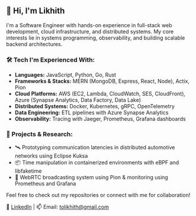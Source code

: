 <!-- ## Hi there 👋 -->

<!--
**LikhithST/LikhithST** is a ✨ _special_ ✨ repository because its `README.md` (this file) appears on your GitHub profile.

Here are some ideas to get you started:

- 🔭 I’m currently working on ...
- 🌱 I’m currently learning ...
- 👯 I’m looking to collaborate on ...
- 🤔 I’m looking for help with ...
- 💬 Ask me about ...
- 📫 How to reach me: ...
- 😄 Pronouns: ...
- ⚡ Fun fact: ...
-->


## 👋 Hi, I'm Likhith

I'm a Software Engineer with hands-on experience in full-stack web development, cloud infrastructure, and distributed systems. My core interests lie in systems programming, observability, and building scalable backend architectures.

### 🛠️ Tech I'm Experienced With:
- **Languages:** JavaScript, Python, Go, Rust  
- **Frameworks & Stacks:** MERN (MongoDB, Express, React, Node), Actix, Pion  
- **Cloud Platforms:** AWS (EC2, Lambda, CloudWatch, SES, CloudFront), Azure (Synapse Analytics, Data Factory, Data Lake)  
- **Distributed Systems:** Docker, Kubernetes, gRPC, OpenTelemetry   
- **Data Engineering:** ETL pipelines with Azure Synapse Analytics
- **Observability:** Tracing with Jaeger, Prometheus, Grafana dashboards

### 📌 Projects & Research:
- 🛰️ Prototyping communication latencies in distributed automotive networks using Eclipse Kuksa  
- 📦 Time manipulation in containerized environments with eBPF and libfaketime  
- 📡 WebRTC broadcasting system using Pion & monitoring using Prometheus and Grafana  

Feel free to check out my repositories or connect with me for collaboration!

🔗 [LinkedIn](https://www.linkedin.com/in/likhith-s-t-220191190) | 📫 Email: tolikhith@gmail.com

